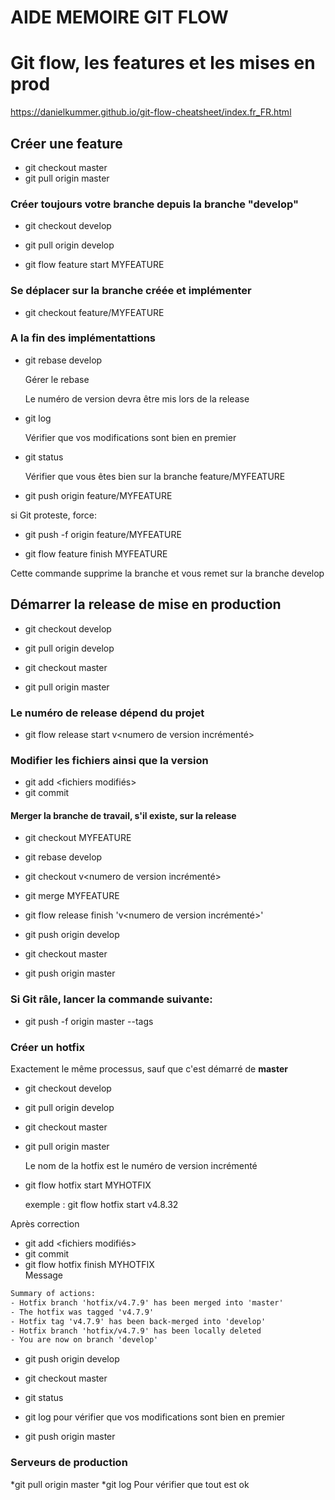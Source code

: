 # AIDE MEMOIRE GIT FLOW

# Git flow, les features et les mises en prod
 
https://danielkummer.github.io/git-flow-cheatsheet/index.fr_FR.html




## Créer une feature

* git checkout master
* git pull origin master

### Créer toujours votre branche depuis la branche "develop"

* git checkout develop
* git pull origin develop

* git flow feature start MYFEATURE

### Se déplacer sur la branche créée et implémenter

* git checkout feature/MYFEATURE

### A la fin des implémentattions
* git rebase develop

	Gérer le rebase
	
	Le numéro de version devra être mis lors de la release

* git log

	Vérifier que vos modifications sont bien en premier

* git status

	Vérifier que vous êtes bien sur la branche feature/MYFEATURE

* git push origin feature/MYFEATURE

si Git proteste, force:

* git push -f origin feature/MYFEATURE

* git flow feature finish MYFEATURE

Cette commande supprime la branche et vous remet sur la branche develop




## Démarrer la release de mise en production

* git checkout develop
* git pull origin develop

* git checkout master
* git pull origin master

### Le numéro de release dépend du projet

* git flow release start  v<numero de version incrémenté>

### Modifier les fichiers ainsi que la version
* git add <fichiers modifiés> 
* git commit
 
####  Merger la branche de travail, s'il existe, sur la release
* git checkout MYFEATURE 
* git rebase develop 

* git checkout v<numero de version incrémenté>
* git merge MYFEATURE

* git flow release finish 'v<numero de version incrémenté>'
* git push origin develop

* git checkout master
* git push origin master

### Si Git râle, lancer la commande suivante:

* git push  -f origin master --tags





### Créer un hotfix

Exactement le même processus, sauf que c'est démarré de **master**

* git checkout develop
* git pull origin develop

* git checkout master
* git pull origin master

	Le nom de la hotfix est le numéro de version incrémenté

* git flow hotfix start MYHOTFIX
 
    exemple :
        git flow hotfix start v4.8.32


Après correction 
* git add <fichiers modifiés>
* git commit
* git flow hotfix finish MYHOTFIX	
Message
```txt
Summary of actions:
- Hotfix branch 'hotfix/v4.7.9' has been merged into 'master'
- The hotfix was tagged 'v4.7.9'
- Hotfix tag 'v4.7.9' has been back-merged into 'develop'
- Hotfix branch 'hotfix/v4.7.9' has been locally deleted
- You are now on branch 'develop'
```
* git push origin develop

* git checkout master
* git status
* git log
	pour vérifier que vos modifications sont bien en premier
* git push origin master




  
  
  
 

### Serveurs de production

*git pull origin master
*git log
	Pour vérifier que tout est ok
